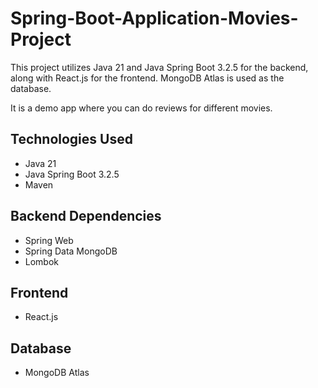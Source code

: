 # Spring-Boot-Application-Movies-Project


This project utilizes Java 21 and Java Spring Boot 3.2.5 for the backend, along with React.js for the frontend. MongoDB Atlas is used as the database.


It is a demo app where you can do reviews for different movies.

## Technologies Used
- Java 21
- Java Spring Boot 3.2.5
- Maven

## Backend Dependencies
- Spring Web
- Spring Data MongoDB
- Lombok

## Frontend
- React.js

## Database
- MongoDB Atlas

